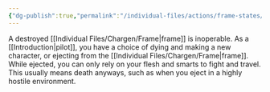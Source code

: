 ```yaml
---
{"dg-publish":true,"permalink":"/individual-files/actions/frame-states/destroyed/"}
---
```


A destroyed [[Individual Files/Chargen/Frame\|frame]] is inoperable. As a [[Introduction\|pilot]], you have a choice of dying and making a new character, or ejecting from the [[Individual Files/Chargen/Frame\|frame]]. While ejected, you can only rely on your flesh and smarts to fight and travel. This usually means death anyways, such as when you eject in a highly hostile environment.
